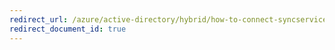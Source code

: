 ```yaml
---
redirect_url: /azure/active-directory/hybrid/how-to-connect-syncservice-features
redirect_document_id: true
---
```

